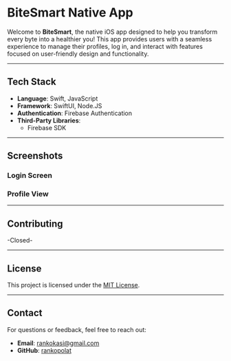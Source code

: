 # **BiteSmart Native App**

Welcome to **BiteSmart**, the native iOS app designed to help you transform every byte into a healthier you! This app provides users with a seamless experience to manage their profiles, log in, and interact with features focused on user-friendly design and functionality.

---

## **Tech Stack**

- **Language**: Swift, JavaScript
- **Framework**: SwiftUI, Node.JS
- **Authentication**: Firebase Authentication
- **Third-Party Libraries**:
  - Firebase SDK

---

## **Screenshots**

### Login Screen

### Profile View

---

## **Contributing**

-Closed-

---

## **License**

This project is licensed under the [MIT License](LICENSE).

---

## **Contact**

For questions or feedback, feel free to reach out:
- **Email**: rankokasi@gmail.com
- **GitHub**: [rankopolat](https://github.com/rankopolat)
